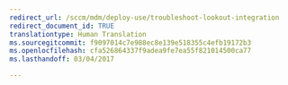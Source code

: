 ```yaml
---
redirect_url: /sccm/mdm/deploy-use/troubleshoot-lookout-integration
redirect_document_id: TRUE
translationtype: Human Translation
ms.sourcegitcommit: f9097014c7e988ec8e139e518355c4efb19172b3
ms.openlocfilehash: cfa526864337f9adea9fe7ea55f821014500ca77
ms.lasthandoff: 03/04/2017

---
```


